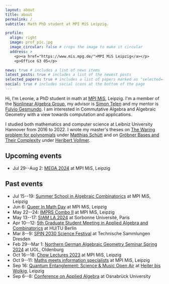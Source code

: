 ```yaml
---
layout: about
title: about
permalink: /
subtitle: Math PhD student at MPI MiS Leipzig.

profile:
  align: right
  image: prof_pic.jpg
  image_circular: false # crops the image to make it circular
  address: >
    <p><a href="https://www.mis.mpg.de/">MPI MiS Leipzig</a></p>
    <p>Office G3 05</p>

news: true # includes a list of news items
latest_posts: true # includes a list of the newest posts
selected_papers: true # includes a list of papers marked as "selected={true}"
social: true # includes social icons at the bottom of the page
---
```


Hi, I'm Leonie, a PhD student in math at [MPI MiS](https://www.mis.mpg.de/), Leipzig. I'm a member of the [Nonlinear Algebra Group](https://www.mis.mpg.de/nonlinear-algebra), my advisor is [Simon Telen](https://simontelen.webnode.page/) and my mentor is [Fulvio Gesmundo](https://fulges.github.io/). I am interested in Commutative Algebra and Algebraic Geometry with a view towards computation and applications.

I studied both mathematics and computer science at Leibniz University Hannover from 2016 to 2022. I wrote my master's theses on <a href="/assets/pdf/papers/The_Waring_problem_for_polynomials.pdf" target="_blank">The Waring problem for polynomials</a> under [Matthias Schütt](https://www.iag.uni-hannover.de/en/schuett/) and on <a href="/assets/pdf/papers/Groebner_Bases_and_Their_Complexity.pdf" target="_blank">Gröbner Bases and Their Complexity</a> under [Heribert Vollmer](https://www.thi.uni-hannover.de/en/vollmer/).

## Upcoming events

- Jul 29--Aug 2: [MEGA 2024](https://www.mis.mpg.de/de/events/series/mega-2024) at MPI MiS, Leipzig

## Past events

- Jul 15--19: [Summer School in Algebraic Combinatorics](https://www.mis.mpg.de/de/events/series/summer-school-in-algebraic-combinatorics) at MPI MiS, Leipzig
- Jun 6: [Queer In Math Day](https://www.mis.mpg.de/events/series/queer-in-math-day) at MPI MiS, Leipzig
- May 22--24: [IMPRS Combo II](https://www.mis.mpg.de/de/events/series/imprs-combo-ii) at MPI MiS, Leipzig
- May 13--17: [SIAM LA 2024](https://www.siam.org/conferences/cm/conference/la24) at Sorbonne Université, Paris
- Apr 10--12: [5th Graduate Student Meeting in Applied Algebra and Combinatorics](https://sites.google.com/view/gsmaac24/) at HU/TU Berlin
- Mar 8--9: [SPIN 2030 Science Festival](https://spin2030.com/en/veranstaltung/spin-2030-science-festival/) at Technische Sammlungen Dresden
- Feb 29--Mar 1: [Northern German Algebraic Geometry Seminar Spring 2024](https://uol.de/milena-wrobel/north-german-algebraic-geometry-seminar) at UOL, Oldenburg
- Oct 16--18: [Chow Lectures 2023](https://www.mis.mpg.de/calendar/conferences/2023/chow.html) at MPI MiS, Leipzig
- Oct 9--11: [Maths meets information specialists](https://www.mis.mpg.de/calendar/conferences/2023/mardimeetsis.html) at MPI MiS, Leipzig
- Sep 16: [Quantum Entanglement: Science & Music Open Air](https://www.instagram.com/quantumentanglementfestival/) at [Heiter bis Wolkig](https://www.facebook.com/heiterbiswolkigcafe/), Leipzig
- Sep 6--8: [Conference on Applied Algebra](https://www.math-conf.uni-osnabrueck.de/conference-on-applied-algebra-in-data-science/) at Osnabrück University
